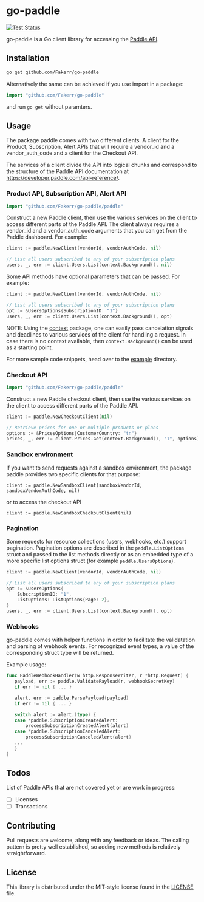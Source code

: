 # go-paddle #

[![Test Status](https://github.com/Fakerr/go-paddle/actions/workflows/test.yml/badge.svg)](https://github.com/Fakerr/go-paddle/actions/workflows/test.yml)

go-paddle is a Go client library for accessing the [Paddle API](https://developer.paddle.com/api-reference/intro).

## Installation ##


```bash
go get github.com/Fakerr/go-paddle
```


Alternatively the same can be achieved if you use import in a package:

```go
import "github.com/Fakerr/go-paddle"
```

and run `go get` without paramters.

## Usage ##
The package paddle comes with two different clients. A client for the Product, Subscription, Alert APIs that will require
a vendor_id and a vendor_auth_code and a client for the Checkout API.


The services of a client divide the API into logical chunks and correspond to
the structure of the Paddle API documentation at
https://developer.paddle.com/api-reference/.

### Product API, Subscription API, Alert API ###

```go
import "github.com/Fakerr/go-paddle/paddle"
```

Construct a new Paddle client, then use the various services on the client to access different parts of the Paddle API.
The client always requires a vendor_id and a vendor_auth_code arguments that you can get from the Paddle dashboard. For example:

```go
client := paddle.NewClient(vendorId, vendorAuthCode, nil)

// List all users subscribed to any of your subscription plans
users, _, err := client.Users.List(context.Background(), nil)
```

Some API methods have optional parameters that can be passed. For example:

```go
client := paddle.NewClient(vendorId, vendorAuthCode, nil)

// List all users subscribed to any of your subscription plans
opt := &UsersOptions{SubscriptionID: "1"}
users, _, err := client.Users.List(context.Background(), opt)
```

NOTE: Using the [context](https://godoc.org/context) package, one can easily
pass cancelation signals and deadlines to various services of the client for
handling a request. In case there is no context available, then `context.Background()`
can be used as a starting point.

For more sample code snippets, head over to the
[example](https://github.com/fakerr/go-paddle/tree/master/example) directory.

### Checkout API ###

```go
import "github.com/Fakerr/go-paddle/paddle"
```

Construct a new Paddle checkout client, then use the various services on the client to access different parts of the Paddle API.

```go
client := paddle.NewCheckoutClient(nil)

// Retrieve prices for one or multiple products or plans
options := &PricesOptions{CustomerCountry: "tn"}
prices, _, err := client.Prices.Get(context.Background(), "1", options)

```
### Sandbox environment ###
If you want to send requests against a sandbox environment, the package paddle provides two specific clients for that purpose:

```
client := paddle.NewSandboxClient(sandboxVendorId, sandboxVendorAuthCode, nil)
```
or to access the checkout API 

```
client := paddle.NewSandboxCheckoutClient(nil)
```

### Pagination ###

Some requests for resource collections (users, webhooks, etc.)
support pagination. Pagination options are described in the
`paddle.ListOptions` struct and passed to the list methods directly or as an
embedded type of a more specific list options struct (for example
`paddle.UsersOptions`).

```go
client := paddle.NewClient(vendorId, vendorAuthCode, nil)

// List all users subscribed to any of your subscription plans
opt := &UsersOptions{
	SubscriptionID: "1",
	ListOptions: ListOptions{Page: 2},
}
users, _, err := client.Users.List(context.Background(), opt)
```
### Webhooks ###
go-paddle comes with helper functions in order to facilitate the validatation and parsing of webhook events.
For recognized event types, a value of the corresponding struct type will be returned.

Example usage:

```go
func PaddleWebhookHandler(w http.ResponseWriter, r *http.Request) {
   payload, err := paddle.ValidatePayload(r, webhookSecretKey)
   if err != nil { ... }

   alert, err := paddle.ParsePayload(payload)
   if err != nil { ... }

   switch alert := alert.(type) {
   case *paddle.SubscriptionCreatedAlert:
       processSubscriptionCreatedAlert(alert)
   case *paddle.SubscriptionCanceledAlert:
       processSubscriptionCanceledAlert(alert)
   ...
   }
}

```

## Todos ##
List of Paddle APIs that are not covered yet or are work in progress: 
- [ ] Licenses
- [ ] Transactions

## Contributing ##
Pull requests are welcome, along with any feedback or ideas. The calling pattern is pretty well established, so adding new methods is relatively
straightforward.

## License ##

This library is distributed under the MIT-style license found in the [LICENSE](./LICENSE)
file.
